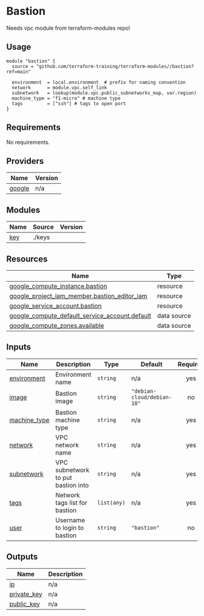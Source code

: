 # Bastion

Needs vpc module from terraform-modules repo!

## Usage

```hcl
module "bastion" {
  source = "github.com/terraform-training/terraform-modules//bastion?ref=main"

  environment  = local.environment  # prefix for naming convention
  network      = module.vpc.self_link
  subnetwork   = lookup(module.vpc.public_subnetworks_map, var.region)
  machine_type = "f1-micro" # machine type
  tags         = ["ssh"] # tags to open port
}
```

## Requirements

No requirements.

## Providers

| Name | Version |
|------|---------|
| <a name="provider_google"></a> [google](#provider\_google) | n/a |

## Modules

| Name | Source | Version |
|------|--------|---------|
| <a name="module_key"></a> [key](#module\_key) | ./keys |  |

## Resources

| Name | Type |
|------|------|
| [google_compute_instance.bastion](https://registry.terraform.io/providers/hashicorp/google/latest/docs/resources/compute_instance) | resource |
| [google_project_iam_member.bastion_editor_iam](https://registry.terraform.io/providers/hashicorp/google/latest/docs/resources/project_iam_member) | resource |
| [google_service_account.bastion](https://registry.terraform.io/providers/hashicorp/google/latest/docs/resources/service_account) | resource |
| [google_compute_default_service_account.default](https://registry.terraform.io/providers/hashicorp/google/latest/docs/data-sources/compute_default_service_account) | data source |
| [google_compute_zones.available](https://registry.terraform.io/providers/hashicorp/google/latest/docs/data-sources/compute_zones) | data source |

## Inputs

| Name | Description | Type | Default | Required |
|------|-------------|------|---------|:--------:|
| <a name="input_environment"></a> [environment](#input\_environment) | Environment name | `string` | n/a | yes |
| <a name="input_image"></a> [image](#input\_image) | Bastion image | `string` | `"debian-cloud/debian-10"` | no |
| <a name="input_machine_type"></a> [machine\_type](#input\_machine\_type) | Bastion machine type | `string` | n/a | yes |
| <a name="input_network"></a> [network](#input\_network) | VPC network name | `string` | n/a | yes |
| <a name="input_subnetwork"></a> [subnetwork](#input\_subnetwork) | VPC subnetwork to put bastion into | `string` | n/a | yes |
| <a name="input_tags"></a> [tags](#input\_tags) | Network tags list for bastion | `list(any)` | n/a | yes |
| <a name="input_user"></a> [user](#input\_user) | Username to login to bastion | `string` | `"bastion"` | no |

## Outputs

| Name | Description |
|------|-------------|
| <a name="output_ip"></a> [ip](#output\_ip) | n/a |
| <a name="output_private_key"></a> [private\_key](#output\_private\_key) | n/a |
| <a name="output_public_key"></a> [public\_key](#output\_public\_key) | n/a |